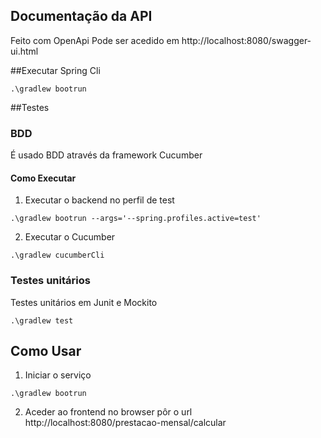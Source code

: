 ## Documentação da API
Feito com OpenApi
Pode ser acedido em http://localhost:8080/swagger-ui.html

##Executar Spring Cli
````
.\gradlew bootrun 
````

##Testes
### BDD
É usado BDD através da framework Cucumber
#### Como Executar
1. Executar o backend no perfil de test
````
.\gradlew bootrun --args='--spring.profiles.active=test'
````
2. Executar o Cucumber
```
.\gradlew cucumberCli
```
### Testes unitários
Testes unitários em Junit e Mockito
````
.\gradlew test
````

## Como Usar
1. Iniciar o serviço
````
.\gradlew bootrun
````
2. Aceder ao frontend
no browser pôr o url http://localhost:8080/prestacao-mensal/calcular